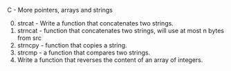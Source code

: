 C - More pointers, arrays and strings

0. strcat - Write a function that concatenates two strings.
1. strncat - function that concatenates two strings, will use at most n bytes from src
2. strncpy - function that copies a string.
3. strcmp - a function that compares two strings.
4. Write a function that reverses the content of an array of integers.
